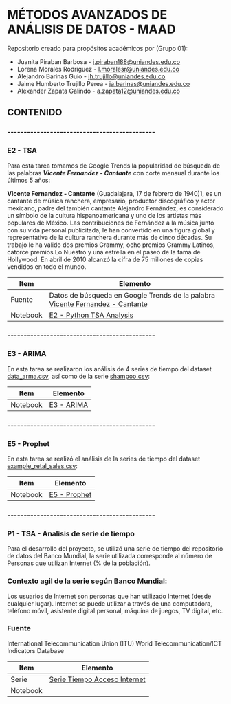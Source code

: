 # MÉTODOS AVANZADOS DE ANÁLISIS DE DATOS - MAAD
Repositorio creado para propósitos académicos por (Grupo 01):

- Juanita Piraban Barbosa - <j.piraban188@uniandes.edu.co>
- Lorena Morales Rodríguez - <l.moralesr@uniandes.edu.co>
- Alejandro Barinas Guio - <jh.trujillo@uniandes.edu.co>
- Jaime Humberto Trujillo Perea - <ja.barinas@uniandes.edu.co>
- Alexander Zapata Galindo - <a.zapata12@uniandes.edu.co>


## CONTENIDO

### ---------------------------------------------

### E2 - TSA 

Para esta tarea tomamos de Google Trends la popularidad de búsqueda de las palabras ***Vicente Fernandez - Cantante*** con corte mensual durante los últimos 5 años:

**Vicente Fernandez - Cantante** (Guadalajara, 17 de febrero de 1940)1, es un cantante de música ranchera, empresario, productor discográfico y actor mexicano, padre del también cantante Alejandro Fernández, es considerado un símbolo de la cultura hispanoamericana y uno de los artistas más populares de México. Las contribuciones de Fernández a la música junto con su vida personal publicitada, le han convertido en una figura global y representativa de la cultura ranchera durante más de cinco décadas. Su trabajo le ha valido dos premios Grammy, ocho premios Grammy Latinos, catorce premios Lo Nuestro y una estrella en el paseo de la fama de Hollywood. En abril de 2010 alcanzó la cifra de 75 millones de copias vendidos en todo el mundo.

| Item | Elemento |
| --- | --- |
| Fuente    | Datos de búsqueda en Google Trends de la palabra  [Vicente Fernandez - Cantante](https://trends.google.es/trends/explore?date=today%205-y&geo=CO&q=%2Fm%2F067swc)|
| Notebook           | [E2 - Python TSA Analysis](https://github.com/jega1228/MAAD_Grupo_1/blob/master/E2%20-%20Python%20TSA%20Analysis.ipynb)|

### ---------------------------------------------

### E3 - ARIMA

En esta tarea se realizaron los análisis de 4 series de tiempo del dataset [data_arma.csv](https://github.com/jega1228/MAAD_Grupo_1/blob/master/DataSet/data_arma.csv), así como de la serie [shampoo.csv](https://github.com/jega1228/MAAD_Grupo_1/blob/master/DataSet/shampoo.csv):

| Item | Elemento |
| --- | --- |
| Notebook  | [E3 - ARIMA](https://github.com/jega1228/MAAD_Grupo_1/blob/master/E3%20-%20ARIMA.ipynb)|

### ---------------------------------------------

### E5 - Prophet 

En esta tarea se realizó el análisis de la series de tiempo del dataset [example_retal_sales.csv](https://github.com/jega1228/MAAD_Grupo_1/blob/master/DataSet/example_retail_sales.csv):

| Item | Elemento |
| --- | --- |
| Notebook  | [E5 - Prophet](https://github.com/jega1228/MAAD_Grupo_1/blob/master/E5%20-%20Prophet.ipynb)|


### ---------------------------------------------

### P1 - TSA - Analisis de serie de tiempo
Para el desarrollo del proyecto, se utilizó una serie de tiempo del repositorio de datos del Banco Mundial, la serie utilizada corresponde al número de Personas que utilizan Internet (% de la población).

### Contexto agil de la serie según Banco Mundial:
Los usuarios de Internet son personas que han utilizado Internet (desde cualquier lugar). Internet se puede utilizar a través de una computadora, teléfono móvil, asistente digital personal, máquina de juegos, TV digital, etc.

### Fuente
International Telecommunication Union (ITU) World Telecommunication/ICT Indicators Database

| Item | Elemento |
| --- | --- |
| Serie |[Serie Tiempo Acceso Internet](https://github.com/jega1228/MAAD_Grupo_1/blob/master/DataSet/P1_Serie_Acceso_Internet.xlsx)|
| Notebook  | |

